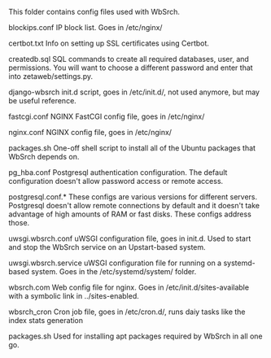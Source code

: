 This folder contains config files used with WbSrch.

blockips.conf
  IP block list. Goes in /etc/nginx/

certbot.txt
  Info on setting up SSL certificates using Certbot.

createdb.sql
  SQL commands to create all required databases, user, and permissions. You will want to
  choose a different password and enter that into zetaweb/settings.py.

django-wbsrch
  init.d script, goes in /etc/init.d/, not used anymore, but may be useful reference.

fastcgi.conf
  NGINX FastCGI config file, goes in /etc/nginx/

nginx.conf
  NGINX config file, goes in /etc/nginx/

packages.sh
  One-off shell script to install all of the Ubuntu packages that WbSrch depends on.

pg_hba.conf
  Postgresql authentication configuration. The default configuration doesn't allow password access
  or remote access.

postgresql.conf.*
  These configs are various versions for different servers. Postgresql doesn't allow remote connections
  by default and it doesn't take advantage of high amounts of RAM or fast disks. These configs address
  those.

uwsgi.wbsrch.conf
  uWSGI configuration file, goes in init.d. Used to start and stop the WbSrch service on an
  Upstart-based system.

uwsgi.wbsrch.service
  uWSGI configuration file for running on a systemd-based system. Goes in the
  /etc/systemd/system/ folder.

wbsrch.com
  Web config file for nginx. Goes in /etc/init.d/sites-available with a symbolic link in
  ../sites-enabled.

wbsrch_cron
  Cron job file, goes in /etc/cron.d/, runs daiy tasks like the index stats generation

packages.sh
  Used for installing apt packages required by WbSrch in all one go.

